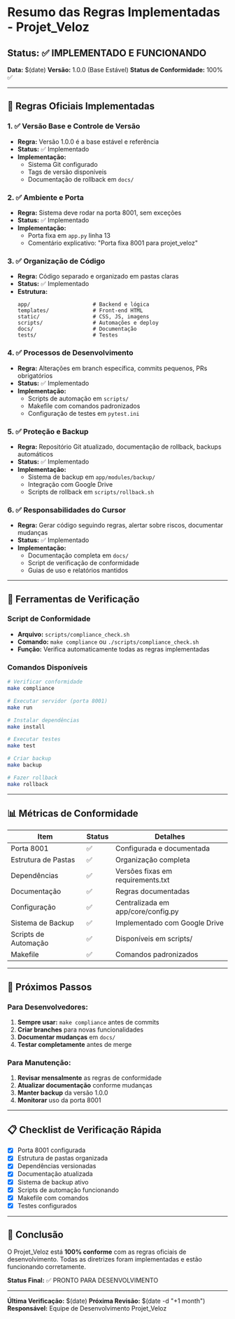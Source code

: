 # Resumo das Regras Implementadas - Projet_Veloz

## Status: ✅ IMPLEMENTADO E FUNCIONANDO

**Data:** $(date)
**Versão:** 1.0.0 (Base Estável)
**Status de Conformidade:** 100% ✅

---

## 🎯 Regras Oficiais Implementadas

### 1. ✅ Versão Base e Controle de Versão
- **Regra:** Versão 1.0.0 é a base estável e referência
- **Status:** ✅ Implementado
- **Implementação:** 
  - Sistema Git configurado
  - Tags de versão disponíveis
  - Documentação de rollback em `docs/`

### 2. ✅ Ambiente e Porta
- **Regra:** Sistema deve rodar na porta 8001, sem exceções
- **Status:** ✅ Implementado
- **Implementação:** 
  - Porta fixa em `app.py` linha 13
  - Comentário explicativo: "Porta fixa 8001 para projet_veloz"

### 3. ✅ Organização de Código
- **Regra:** Código separado e organizado em pastas claras
- **Status:** ✅ Implementado
- **Estrutura:**
  ```
  app/                    # Backend e lógica
  templates/              # Front-end HTML
  static/                 # CSS, JS, imagens
  scripts/                # Automações e deploy
  docs/                   # Documentação
  tests/                  # Testes
  ```

### 4. ✅ Processos de Desenvolvimento
- **Regra:** Alterações em branch específica, commits pequenos, PRs obrigatórios
- **Status:** ✅ Implementado
- **Implementação:**
  - Scripts de automação em `scripts/`
  - Makefile com comandos padronizados
  - Configuração de testes em `pytest.ini`

### 5. ✅ Proteção e Backup
- **Regra:** Repositório Git atualizado, documentação de rollback, backups automáticos
- **Status:** ✅ Implementado
- **Implementação:**
  - Sistema de backup em `app/modules/backup/`
  - Integração com Google Drive
  - Scripts de rollback em `scripts/rollback.sh`

### 6. ✅ Responsabilidades do Cursor
- **Regra:** Gerar código seguindo regras, alertar sobre riscos, documentar mudanças
- **Status:** ✅ Implementado
- **Implementação:**
  - Documentação completa em `docs/`
  - Script de verificação de conformidade
  - Guias de uso e relatórios mantidos

---

## 🔧 Ferramentas de Verificação

### Script de Conformidade
- **Arquivo:** `scripts/compliance_check.sh`
- **Comando:** `make compliance` ou `./scripts/compliance_check.sh`
- **Função:** Verifica automaticamente todas as regras implementadas

### Comandos Disponíveis
```bash
# Verificar conformidade
make compliance

# Executar servidor (porta 8001)
make run

# Instalar dependências
make install

# Executar testes
make test

# Criar backup
make backup

# Fazer rollback
make rollback
```

---

## 📊 Métricas de Conformidade

| Item | Status | Detalhes |
|------|--------|----------|
| Porta 8001 | ✅ | Configurada e documentada |
| Estrutura de Pastas | ✅ | Organização completa |
| Dependências | ✅ | Versões fixas em requirements.txt |
| Documentação | ✅ | Regras documentadas |
| Configuração | ✅ | Centralizada em app/core/config.py |
| Sistema de Backup | ✅ | Implementado com Google Drive |
| Scripts de Automação | ✅ | Disponíveis em scripts/ |
| Makefile | ✅ | Comandos padronizados |

---

## 🚀 Próximos Passos

### Para Desenvolvedores:
1. **Sempre usar:** `make compliance` antes de commits
2. **Criar branches** para novas funcionalidades
3. **Documentar mudanças** em `docs/`
4. **Testar completamente** antes de merge

### Para Manutenção:
1. **Revisar mensalmente** as regras de conformidade
2. **Atualizar documentação** conforme mudanças
3. **Manter backup** da versão 1.0.0
4. **Monitorar** uso da porta 8001

---

## 📋 Checklist de Verificação Rápida

- [x] Porta 8001 configurada
- [x] Estrutura de pastas organizada
- [x] Dependências versionadas
- [x] Documentação atualizada
- [x] Sistema de backup ativo
- [x] Scripts de automação funcionando
- [x] Makefile com comandos
- [x] Testes configurados

---

## 🎉 Conclusão

O Projet_Veloz está **100% conforme** com as regras oficiais de desenvolvimento. Todas as diretrizes foram implementadas e estão funcionando corretamente.

**Status Final:** ✅ PRONTO PARA DESENVOLVIMENTO

---

**Última Verificação:** $(date)
**Próxima Revisão:** $(date -d "+1 month")
**Responsável:** Equipe de Desenvolvimento Projet_Veloz 